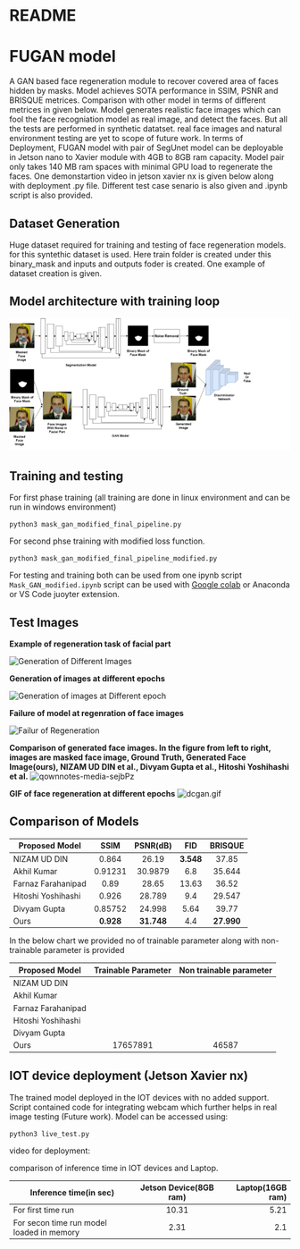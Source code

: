 README
======



# FUGAN model
 A GAN based face regeneration module to recover covered area of faces hidden by masks. Model achieves SOTA performance in SSIM, PSNR and BRISQUE metrices. Comparison with other model in terms of different metrices in given below. Model generates realistic face images which can fool the face recogniation model as real image, and detect the faces. But all the tests are performed in synthetic datatset. real face images and natural environment testing are yet to scope of future work. In terms of Deployment, FUGAN model with pair of  SegUnet model can be deployable in Jetson nano to Xavier module with 4GB to 8GB ram capacity. Model pair only takes 140 MB ram spaces with minimal GPU load to regenerate the faces. One demonstartion video in jetson xavier nx is given below along with deployment .py file. Different test case senario is also given and .ipynb script is also provided.

## Dataset Generation 
 Huge dataset required for training and testing of face regeneration models. for this syntethic dataset is used. Here train folder is created under this binary_mask and inputs and outputs foder is created. One example of dataset creation is given.
## Model architecture with training loop
![Model architecture](./qownnotes-media-HXuQkM.png)

## Training and testing 
For first phase training (all training are done in linux environment and can be run in windows environment)
```
python3 mask_gan_modified_final_pipeline.py
```

For second phse training with modified loss function.
```
python3 mask_gan_modified_final_pipeline_modified.py
```
For testing and training both can be used from one ipynb script
``` Mask_GAN_modified.ipynb```
script can be used with [Google colab](https://colab.research.google.com/) or Anaconda or VS Code juoyter extension.
## Test Images
**Example of regeneration task of facial part**

![Generation of Different Images](./qownnotes-media-wmzZVY.png)

**Generation of images at different epochs**

![Generation of images at Different epoch](./qownnotes-media-HyjRqF.png)

**Failure of model at regenration of face images**

![Failur of Regeneration](./qownnotes-media-NuibcI.png)

**Comparison of generated face images. In the figure from left to right, images are masked face image, Ground Truth, Generated Face Image(ours), NIZAM UD DIN et al., Divyam Gupta et al., Hitoshi Yoshihashi et al.**
![qownnotes-media-sejbPz](./qownnotes-media-sejbPz.png)

**GIF of face regeneration at different epochs**
![dcgan.gif](./dcgan-1.gif)


## Comparison of Models

|Proposed Model| SSIM| PSNR(dB)| FID| BRISQUE|
|--------------|:----:|:------:|:-----:|:------:|
|NIZAM UD DIN| 0.864| 26.19| **3.548**| 37.85|
|Akhil Kumar | 0.91231| 30.9879| 6.8 |35.644|
|Farnaz Farahanipad | 0.89| 28.65| 13.63| 36.52|
|Hitoshi Yoshihashi | 0.926| 28.789| 9.4| 29.547|
|Divyam Gupta| 0.85752| 24.998| 5.64| 39.77|
|Ours| **0.928**| **31.748** |4.4| **27.990**|

In the below chart we provided no of trainable parameter along with non-trainable parameter is provided

|Proposed Model| Trainable Parameter| Non trainable parameter|
|--------------|:----:|:------:|
|NIZAM UD DIN| | |
|Akhil Kumar | ||
|Farnaz Farahanipad | | |
|Hitoshi Yoshihashi | | |
|Divyam Gupta| | |
|Ours| 17657891| 46587|


## IOT device deployment (Jetson Xavier nx)
The trained model deployed in the IOT devices with no added support. Script contained code for integrating webcam which further helps in real image testing (Future work). Model can be accessed using: 
``` 
python3 live_test.py
```
video for deployment:


comparison of inference time in IOT devices and Laptop.

|Inference time(in sec)|Jetson Device(8GB ram)|Laptop(16GB ram)|
|-----------|:---------------:|----------:|
|For first time run| 10.31|5.21|
|For secon time run model loaded in memory|2.31|2.1|
